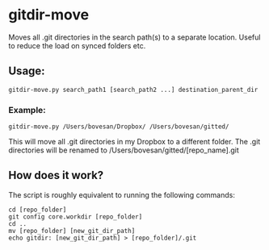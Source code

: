 
# gitdir-move
Moves all .git directories in the search path(s) to a separate location. Useful to reduce the load on synced folders etc.

## Usage:
    gitdir-move.py search_path1 [search_path2 ...] destination_parent_dir

### Example:
    gitdir-move.py /Users/bovesan/Dropbox/ /Users/bovesan/gitted/
This will move all .git directories in my Dropbox to a different folder. The .git directories will be renamed to /Users/bovesan/gitted/[repo_name].git

## How does it work?
The script is roughly equivalent to running the following commands:

    cd [repo_folder]
    git config core.workdir [repo_folder]
    cd ..
    mv [repo_folder] [new_git_dir_path]
    echo gitdir: [new_git_dir_path] > [repo_folder]/.git

